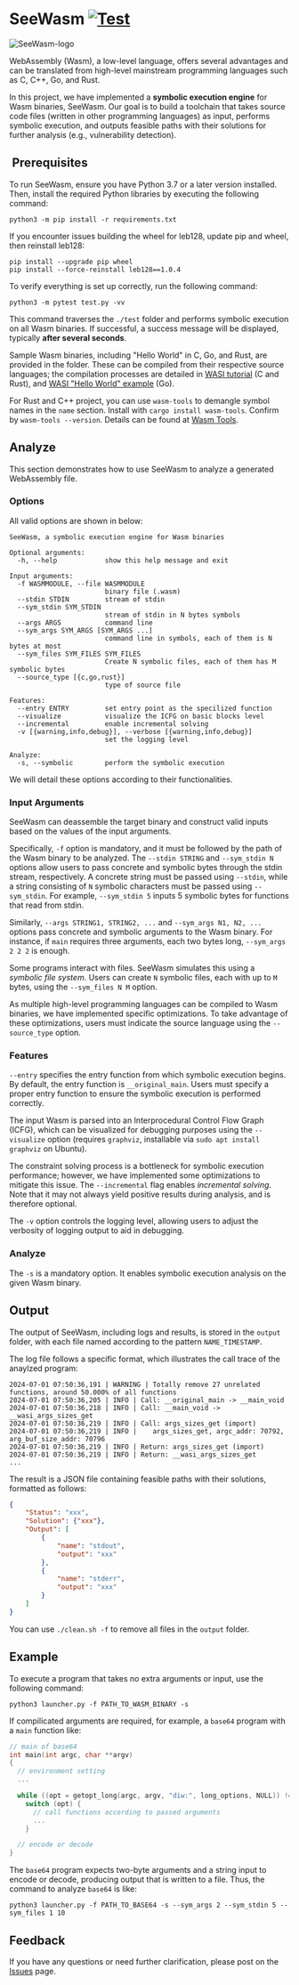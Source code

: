 # SeeWasm [![Test](https://github.com/HNYuuu/SeeWasm/actions/workflows/test.yml/badge.svg?branch=main)](https://github.com/HNYuuu/SeeWasm)
![SeeWasm-logo](./images/logo.png)


WebAssembly (Wasm), a low-level language, offers several advantages and can be translated from high-level mainstream programming languages such as C, C++, Go, and Rust.

In this project, we have implemented a **symbolic execution engine** for Wasm binaries, SeeWasm. Our goal is to build a toolchain that takes source code files (written in other programming languages) as input, performs symbolic execution, and outputs feasible paths with their solutions for further analysis (e.g., vulnerability detection).

##  Prerequisites 
To run SeeWasm, ensure you have Python 3.7 or a later version installed. Then, install the required Python libraries by executing the following command:

```shell
python3 -m pip install -r requirements.txt
```

If you encounter issues building the wheel for leb128, update pip and wheel, then reinstall leb128:

```shell
pip install --upgrade pip wheel
pip install --force-reinstall leb128==1.0.4
```

To verify everything is set up correctly, run the following command:

```shell
python3 -m pytest test.py -vv
```

This command traverses the `./test` folder and performs symbolic execution on all Wasm binaries.
If successful, a success message will be displayed, typically **after several seconds**.

Sample Wasm binaries, including "Hello World" in C, Go, and Rust, are provided in the folder. 
These can be compiled from their respective source languages; the compilation processes are detailed in [WASI tutorial](https://github.com/bytecodealliance/wasmtime/blob/main/docs/WASI-tutorial.md#compiling-to-wasi) (C and Rust), and [WASI "Hello World" example](https://wasmbyexample.dev/examples/wasi-hello-world/wasi-hello-world.go.en-us.html) (Go).

For Rust and C++ project, you can use `wasm-tools` to demangle symbol names in the `name` section. Install with `cargo install wasm-tools`. Confirm by `wasm-tools --version`. Details can be found at [Wasm Tools](https://github.com/bytecodealliance/wasm-tools).

## Analyze
This section demonstrates how to use SeeWasm to analyze a generated WebAssembly file.

### Options
All valid options are shown in below:

```shell
SeeWasm, a symbolic execution engine for Wasm binaries

Optional arguments:
  -h, --help            show this help message and exit

Input arguments:
  -f WASMMODULE, --file WASMMODULE
                        binary file (.wasm)
  --stdin STDIN         stream of stdin
  --sym_stdin SYM_STDIN
                        stream of stdin in N bytes symbols
  --args ARGS           command line
  --sym_args SYM_ARGS [SYM_ARGS ...]
                        command line in symbols, each of them is N bytes at most
  --sym_files SYM_FILES SYM_FILES
                        Create N symbolic files, each of them has M symbolic bytes
  --source_type [{c,go,rust}]
                        type of source file

Features:
  --entry ENTRY         set entry point as the specilized function
  --visualize           visualize the ICFG on basic blocks level
  --incremental         enable incremental solving
  -v [{warning,info,debug}], --verbose [{warning,info,debug}]
                        set the logging level

Analyze:
  -s, --symbolic        perform the symbolic execution
```

We will detail these options according to their functionalities.

### Input Arguments
SeeWasm can deassemble the target binary and construct valid inputs based on the values of the input arguments.

Specifically, `-f` option is mandatory, and it must be followed by the path of the Wasm binary to be analyzed. The `--stdin STRING` and `--sym_stdin N` options allow users to pass concrete and symbolic bytes through the stdin stream, respectively. A concrete string must be passed using `--stdin`, while a string consisting of `N` symbolic characters must be passed using `--sym_stdin`. For example, `--sym_stdin 5` inputs 5 symbolic bytes for functions that read from stdin.

Similarly, `--args STRING1, STRING2, ...` and `--sym_args N1, N2, ...` options pass concrete and symbolic arguments to the Wasm binary. For instance, if `main` requires three arguments, each two bytes long, `--sym_args 2 2 2` is enough.

Some programs interact with files. SeeWasm simulates this using a *symbolic file system*. Users can create `N` symbolic files, each with up to `M` bytes, using the `--sym_files N M` option.

As multiple high-level programming languages can be compiled to Wasm binaries, we have implemented specific optimizations. To take advantage of these optimizations, users must indicate the source language using the `--source_type` option.

### Features
`--entry` specifies the entry function from which symbolic execution begins. By default, the entry function is `__original_main`. Users must specify a proper entry function to ensure the symbolic execution is performed correctly.

The input Wasm is parsed into an Interprocedural Control Flow Graph (ICFG), which can be visualized for debugging purposes using the `--visualize` option (requires `graphviz`, installable via `sudo apt install graphviz` on Ubuntu).

The constraint solving process is a bottleneck for symbolic execution performance; however, we have implemented some optimizations to mitigate this issue. The `--incremental` flag enables *incremental solving*. Note that it may not always yield positive results during analysis, and is therefore optional.

The `-v` option controls the logging level, allowing users to adjust the verbosity of logging output to aid in debugging.

### Analyze
The `-s` is a mandatory option. It enables symbolic execution analysis on the given Wasm binary.

## Output
The output of SeeWasm, including logs and results, is stored in the `output` folder, with each file named according to the pattern `NAME_TIMESTAMP`.

The log file follows a specific format, which illustrates the call trace of the anaylzed program:

```log
2024-07-01 07:50:36,191 | WARNING | Totally remove 27 unrelated functions, around 50.000% of all functions
2024-07-01 07:50:36,205 | INFO | Call: __original_main -> __main_void
2024-07-01 07:50:36,218 | INFO | Call: __main_void -> __wasi_args_sizes_get
2024-07-01 07:50:36,219 | INFO | Call: args_sizes_get (import)
2024-07-01 07:50:36,219 | INFO | 	args_sizes_get, argc_addr: 70792, arg_buf_size_addr: 70796
2024-07-01 07:50:36,219 | INFO | Return: args_sizes_get (import)
2024-07-01 07:50:36,219 | INFO | Return: __wasi_args_sizes_get
...
```

The result is a JSON file containing feasible paths with their solutions, formatted as follows:

```json
{
    "Status": "xxx",
    "Solution": {"xxx"},
    "Output": [
        {
            "name": "stdout",
            "output": "xxx"
        },
        {
            "name": "stderr",
            "output": "xxx"
        }
    ]
}
```

You can use `./clean.sh -f` to remove all files in the `output` folder.

## Example
To execute a program that takes no extra arguments or input, use the following command:

```shell
python3 launcher.py -f PATH_TO_WASM_BINARY -s
```

If compilicated arguments are required, for example, a `base64` program with a `main` function like:

```c
// main of base64
int main(int argc, char **argv)
{
  // environment setting
  ...

  while ((opt = getopt_long(argc, argv, "diw:", long_options, NULL)) != -1)
    switch (opt) {
      // call functions according to passed arguments
      ...
    }

  // encode or decode
}
```

The `base64` program expects two-byte arguments and a string input to encode or decode, producing output that is written to a file.
Thus, the command to analyze `base64` is like:

```shell
python3 launcher.py -f PATH_TO_BASE64 -s --sym_args 2 --sym_stdin 5 --sym_files 1 10
```

## Feedback

If you have any questions or need further clarification, please post on the [Issues](https://github.com/HNYuuu/SeeWasm/issues) page.
